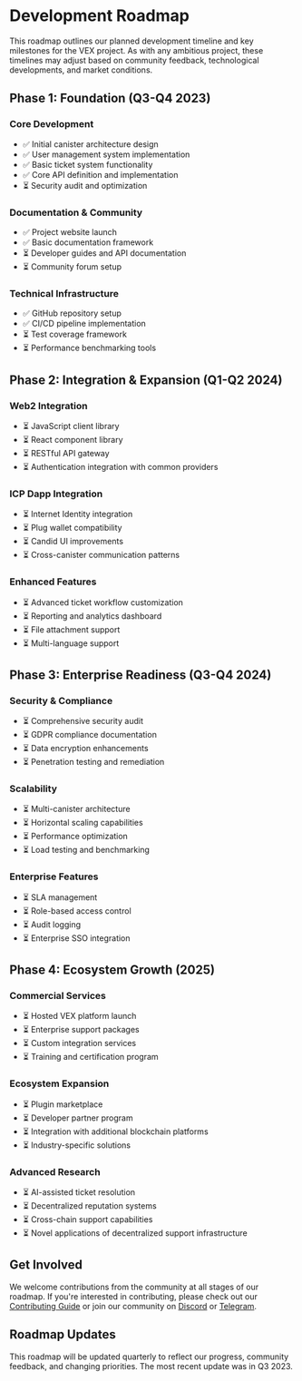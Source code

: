 # Development Roadmap

This roadmap outlines our planned development timeline and key milestones for the VEX project. As with any ambitious project, these timelines may adjust based on community feedback, technological developments, and market conditions.

## Phase 1: Foundation (Q3-Q4 2023)

### Core Development
- ✅ Initial canister architecture design
- ✅ User management system implementation
- ✅ Basic ticket system functionality
- ✅ Core API definition and implementation
- ⏳ Security audit and optimization

### Documentation & Community
- ✅ Project website launch
- ✅ Basic documentation framework
- ⏳ Developer guides and API documentation
- ⏳ Community forum setup

### Technical Infrastructure
- ✅ GitHub repository setup
- ✅ CI/CD pipeline implementation
- ⏳ Test coverage framework
- ⏳ Performance benchmarking tools

## Phase 2: Integration & Expansion (Q1-Q2 2024)

### Web2 Integration
- ⏳ JavaScript client library
- ⏳ React component library
- ⏳ RESTful API gateway
- ⏳ Authentication integration with common providers

### ICP Dapp Integration
- ⏳ Internet Identity integration
- ⏳ Plug wallet compatibility
- ⏳ Candid UI improvements
- ⏳ Cross-canister communication patterns

### Enhanced Features
- ⏳ Advanced ticket workflow customization
- ⏳ Reporting and analytics dashboard
- ⏳ File attachment support
- ⏳ Multi-language support

## Phase 3: Enterprise Readiness (Q3-Q4 2024)

### Security & Compliance
- ⏳ Comprehensive security audit
- ⏳ GDPR compliance documentation
- ⏳ Data encryption enhancements
- ⏳ Penetration testing and remediation

### Scalability
- ⏳ Multi-canister architecture
- ⏳ Horizontal scaling capabilities
- ⏳ Performance optimization
- ⏳ Load testing and benchmarking

### Enterprise Features
- ⏳ SLA management
- ⏳ Role-based access control
- ⏳ Audit logging
- ⏳ Enterprise SSO integration

## Phase 4: Ecosystem Growth (2025)

### Commercial Services
- ⏳ Hosted VEX platform launch
- ⏳ Enterprise support packages
- ⏳ Custom integration services
- ⏳ Training and certification program

### Ecosystem Expansion
- ⏳ Plugin marketplace
- ⏳ Developer partner program
- ⏳ Integration with additional blockchain platforms
- ⏳ Industry-specific solutions

### Advanced Research
- ⏳ AI-assisted ticket resolution
- ⏳ Decentralized reputation systems
- ⏳ Cross-chain support capabilities
- ⏳ Novel applications of decentralized support infrastructure

## Get Involved

We welcome contributions from the community at all stages of our roadmap. If you're interested in contributing, please check out our [Contributing Guide](../development/contributing.md) or join our community on [Discord](#) or [Telegram](#).

## Roadmap Updates

This roadmap will be updated quarterly to reflect our progress, community feedback, and changing priorities. The most recent update was in Q3 2023. 